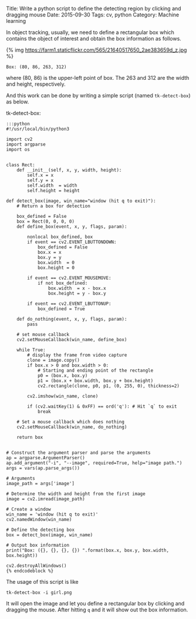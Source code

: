 Title: Write a python script to define the detecting region by clicking and dragging mouse
Date: 2015-09-30
Tags: cv, python
Category: Machine learning


In object tracking, usually,
we need to define a rectangular box which contains the object of interest and obtain the box information as follows.

{% img https://farm1.staticflickr.com/565/21640517650_2ae383659d_z.jpg %}

```
Box: (80, 86, 263, 312)
```
where (80, 86) is the upper-left point of box.
The 263 and 312 are the width and height, respectively.

And this work can be done by writing a simple script (named `tk-detect-box`) as below.

tk-detect-box:

    :::python
    #!/usr/local/bin/python3

    import cv2
    import argparse
    import os


    class Rect:
        def __init__(self, x, y, width, height):
            self.x = x
            self.y = x
            self.width  = width
            self.height = height

    def detect_box(image, win_name="window (hit q to exit)"):
        # Return a box for detection

        box_defined = False
        box = Rect(0, 0, 0, 0)
        def define_box(event, x, y, flags, param):

            nonlocal box_defined, box
            if event == cv2.EVENT_LBUTTONDOWN:
                box_defined = False
                box.x = x
                box.y = y
                box.width  = 0
                box.height = 0

            if event == cv2.EVENT_MOUSEMOVE:
                if not box_defined:
                    box.width  = x - box.x
                    box.height = y - box.y

            if event == cv2.EVENT_LBUTTONUP:
                box_defined = True

        def do_nothing(event, x, y, flags, param):
            pass

        # set mouse callback
        cv2.setMouseCallback(win_name, define_box)

        while True:
            # display the frame from video capture
            clone = image.copy()
            if box.x > 0 and box.width > 0:
                # Starting and ending point of the rectangle
                p0 = (box.x, box.y)
                p1 = (box.x + box.width, box.y + box.height)
                cv2.rectangle(clone, p0, p1, (0, 255, 0), thickness=2)

            cv2.imshow(win_name, clone)

            if (cv2.waitKey(1) & 0xFF) == ord('q'): # Hit `q` to exit
                break

        # Set a mouse callback which does nothing
        cv2.setMouseCallback(win_name, do_nothing)

        return box


    # Construct the argument parser and parse the arguments
    ap = argparse.ArgumentParser()
    ap.add_argument("-i", "--image", required=True, help="image path.")
    args = vars(ap.parse_args())

    # Arguments
    image_path = args['image']

    # Determine the width and height from the first image
    image = cv2.imread(image_path)

    # Create a window
    win_name = 'window (hit q to exit)'
    cv2.namedWindow(win_name)

    # Define the detecting box
    box = detect_box(image, win_name)

    # Output box information
    print("Box: ({}, {}, {}, {}) ".format(box.x, box.y, box.width, box.height))

    cv2.destroyAllWindows()
    {% endcodeblock %}

The usage of this script is like
```
tk-detect-box -i girl.png
```
It will open the image and let you define a rectangular box by clicking and dragging the mouse.
After hitting `q` and it will show out the box information.
